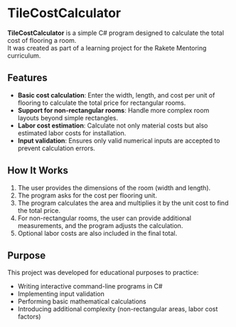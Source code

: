 # TileCostCalculator

**TileCostCalculator** is a simple C# program designed to calculate the total cost of flooring a room.  
It was created as part of a learning project for the Rakete Mentoring curriculum.  

## Features
- **Basic cost calculation**: Enter the width, length, and cost per unit of flooring to calculate the total price for rectangular rooms.  
- **Support for non-rectangular rooms**: Handle more complex room layouts beyond simple rectangles.  
- **Labor cost estimation**: Calculate not only material costs but also estimated labor costs for installation.  
- **Input validation**: Ensures only valid numerical inputs are accepted to prevent calculation errors.  

## How It Works
1. The user provides the dimensions of the room (width and length).  
2. The program asks for the cost per flooring unit.  
3. The program calculates the area and multiplies it by the unit cost to find the total price.  
4. For non-rectangular rooms, the user can provide additional measurements, and the program adjusts the calculation.  
5. Optional labor costs are also included in the final total.  

## Purpose
This project was developed for educational purposes to practice:  
- Writing interactive command-line programs in C#
- Implementing input validation  
- Performing basic mathematical calculations  
- Introducing additional complexity (non-rectangular areas, labor cost factors)  
